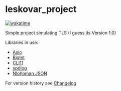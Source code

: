 # leskovar_project
[![wakatime](https://wakatime.com/badge/github/LeskovarLukas/leskovar_project.svg)](https://wakatime.com/badge/github/LeskovarLukas/leskovar_project)

Simple project simulating TLS (I guess its Version 1.0)

Libraries in use:
- [Asio](https://think-async.com/Asio/)
- [BigInt](https://github.com/faheel/BigInt)
- [CLI11](https://github.com/CLIUtils/CLI11)
- [spdlog](https://github.com/gabime/spdlog)
- [Nlohoman JSON](https://github.com/nlohmann/json)

For version history see [Changelog](https://github.com/LeskovarLukas/leskovar_project/blob/main/CAHNGELOG.org)
